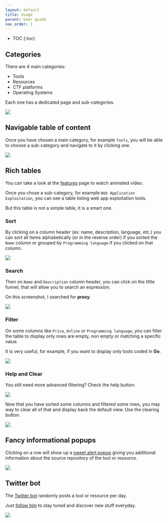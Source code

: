 ```yaml
---
layout: default
title: Usage
parent: User guide
nav_order: 1
---
```

- TOC
{:toc}

## Categories

There are 4 main categories:

-   Tools
-   Resources
-   CTF platforms
-   Operating Systems

Each one has a dedicated page and sub-categories.

![](https://i.imgur.com/dyy5o8e.png)

## Navigable table of content

Once you have chosen a main category, for example `Tools`, you will be able to choose a sub-category and navigate to it by clicking one.

![](https://i.imgur.com/SaEsud4.png)

## Rich tables

You can take a look at the [features](https://inventory.raw.pm/features.html#tables) page to watch animated video.

Once you chose a sub-category, for example `Web Application Exploitation`, you can see a table listing web app exploitation tools.

But this table is not a simple table, it is a smart one.

### Sort

By clicking on a column header (ex: name, description, language, etc.) you can sort all items alphabetically (or in the reverse order) if you sorted the `Name` column or grouped by `Programming language` if you clicked on that column.

![](https://i.imgur.com/skBmS45.png)

### Search

Then on `Name` and `Description` column header, you can click on the little funnel, that will allow you to search an expression.

On this screenshot, I searched for **proxy**.

![](https://i.imgur.com/v1QunXa.png)

### Filter

On some columns like `Price`, `Online` or `Programming language`, you can filter the table to display only rows are empty, non empty or matching a specific value.

It is very useful, for example, if you want to display only tools coded in **Go**.

![](https://i.imgur.com/V85WX73.png)

### Help and Clear

You still need more advanced filtering? Check the help button:

![](https://i.imgur.com/LBmfdpW.png)

Now that you have sorted some columns and filtered some rows, you may way to clear all of that and display back the default view. Use the clearing button:

![](https://i.imgur.com/OxL6oNu.png)

## Fancy informational popups

Clicking on a row will show up a [sweet alert popup](https://inventory.raw.pm/features.html#popups) giving you additional information about the source repository of the tool or resource.

![](https://i.imgur.com/4VrzELK.png)

## Twitter bot

The [Twitter bot](https://inventory.raw.pm/features.html#twitter-bot) randomly posts a tool or resource per day.

Just [follow him](https://twitter.com/RawsecBot) to stay tuned and discover new stuff everyday.

![](https://i.imgur.com/oTdddRp.png)

